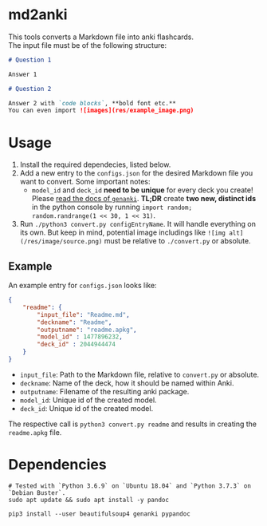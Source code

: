 # md2anki

This tools converts a Markdown file into anki flashcards.  
The input file must be of the following structure:

```md
# Question 1

Answer 1

# Question 2

Answer 2 with `code blocks`, **bold font etc.**
You can even import ![images](res/example_image.png)

```

# Usage

1. Install the required dependecies, listed below. 
2. Add a new entry to the `configs.json` for the desired Markdown file you want to convert. Some important notes:
    - `model_id` and `deck_id` **need to be unique** for every deck you create! Please [read the docs of `genanki`](https://github.com/kerrickstaley/genanki). **TL;DR** create **two new, distinct ids** in the python console by running `import random; random.randrange(1 << 30, 1 << 31)`.
3. Run `./python3 convert.py configEntryName`. It will handle everything on its own. But keep in mind, potential image includings like `![img alt](/res/image/source.png)` must be relative to `./convert.py` or absolute.
    
## Example

An example entry for `configs.json` looks like:

```json
{
    "readme": {
        "input_file": "Readme.md",
        "deckname": "Readme",
        "outputname": "readme.apkg", 
        "model_id" : 1477896232,
        "deck_id" : 2044944474
    }
}
```

- `input_file`: Path to the Markdown file, relative to `convert.py` or absolute.
- `deckname`: Name of the deck, how it should be named within Anki.
- `outputname`: Filename of the resulting anki package.
- `model_id`: Unique id of the created model.
- `deck_id`: Unique id of the created model.

The respective call is `python3 convert.py readme` and results in creating the `readme.apkg` file.

# Dependencies

    # Tested with `Python 3.6.9` on `Ubuntu 18.04` and `Python 3.7.3` on `Debian Buster`.
    sudo apt update && sudo apt install -y pandoc

    pip3 install --user beautifulsoup4 genanki pypandoc